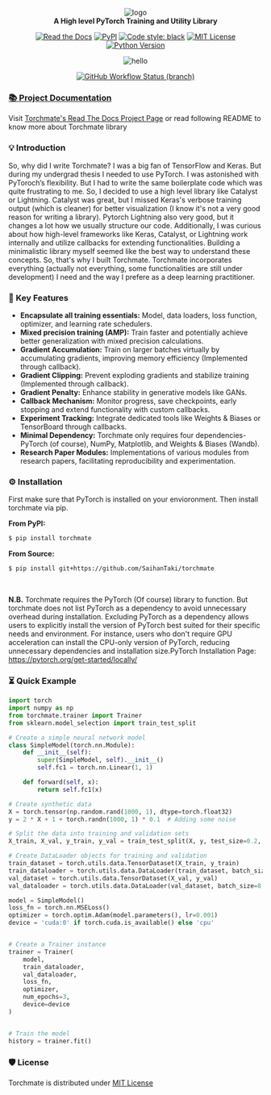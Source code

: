 <div align="center">
 
![logo](https://i.ibb.co/tzsKgkR/Torchmate-logo-v1.png)  
**A High level PyTorch Training and Utility Library**

[![Read the Docs](https://img.shields.io/readthedocs/torchmate?style=flat&logo=readthedocs&logoColor=orange&color=blue)](https://torchmate.readthedocs.io/en/latest/)
[![PyPI](https://img.shields.io/pypi/v/torchmate?style=flat)](https://pypi.org/project/torchmate/)
[![Code style: black](https://img.shields.io/badge/Code%20Style-black-000000.svg)](https://github.com/psf/black)
[![MIT License](https://img.shields.io/badge/License-MIT-<COLOR>.svg?style=flat)](https://github.com/SaihanTaki/torchmate/blob/master/LICENSE.txt)
[![Python Version](https://img.shields.io/pypi/pyversions/torchmate?style=flat)](https://www.python.org/)
 
 ![hello](https://github.com/saihanbro/testactions/actions/workflows/test.yml/badge.svg)

[![GitHub Workflow Status (branch)](https://img.shields.io/github/actions/workflow/status/saihanbro/testactions/test.yml?branch=main)](https://github.com/saihanbro/testactions/actions/workflows/test.yml) 
</div>

### [📚 Project Documentation](https://torchmate.readthedocs.io/en/latest/)

Visit [Torchmate's Read The Docs Project Page](https://torchmate.readthedocs.io/en/latest/) or read following README to know more about Torchmate library


### 💡 Introduction

So, why did I write Torchmate? I was a big fan of TensorFlow and Keras. But during my undergrad thesis I needed to use PyTorch. I was astonished with PyToroch’s flexibility. But I had to write the same boilerplate code which was quite frustrating to me. So, I decided to use a high level library like Catalyst or Lightning. Catalyst was great, but I missed Keras's verbose training output (which is cleaner) for better visualization (I know it's not a very good reason for writing a library). Pytorch Lightning also very good, but it changes a lot how we usually structure our code. Additionally, I was curious about how high-level frameworks like Keras, Catalyst, or Lightning work internally and utilize callbacks for extending functionalities. Building a minimalistic library myself seemed like the best way to understand these concepts. So, that's why I built Torchmate. Torchmate incorporates everything (actually not everything, some functionalities are still under development) I need and the way I prefere as a deep learning practitioner. 


### 🔑 Key Features

- **Encapsulate all training essentials:** Model, data loaders, loss function, optimizer, and learning rate schedulers.
- **Mixed precision training (AMP):** Train faster and potentially achieve better generalization with mixed precision calculations.
- **Gradient Accumulation:** Train on larger batches virtually by accumulating gradients, improving memory efficiency (Implemented through callback).
- **Gradient Clipping:** Prevent exploding gradients and stabilize training (Implemented through callback).
- **Gradient Penalty:** Enhance stability in generative models like GANs.
- **Callback Mechanism:** Monitor progress, save checkpoints, early stopping and extend functionality with custom callbacks.
- **Experiment Tracking:** Integrate dedicated tools like Weights & Biases or TensorBoard through callbacks.
- **Minimal Dependency:** Torchmate only requires four dependencies-  PyTorch (of course), NumPy, Matplotlib, and Weights & Biases (Wandb).
- **Research Paper Modules:** Implementations of various modules from research papers, facilitating reproducibility and experimentation.


### ⚙️ Installation

First make sure that PyTorch is installed on your envioronment. Then install torchmate via pip.

**From PyPI:**
```Bash
$ pip install torchmate
```
**From Source:**
```Bash
$ pip install git+https://github.com/SaihanTaki/torchmate
```

<br>

**N.B.** Torchmate requires the PyTorch (Of course) library to function. But torchmate does not list PyTorch as a dependency to avoid unnecessary overhead during installation. Excluding PyTorch as a dependency allows users to explicitly install the version of PyTorch best suited for their specific needs and environment. For instance, users who don't require GPU acceleration can install the CPU-only version of PyTorch, reducing unnecessary dependencies and installation size.PyTorch Installation Page: https://pytorch.org/get-started/locally/


### ⏳ Quick Example

```python
import torch
import numpy as np
from torchmate.trainer import Trainer
from sklearn.model_selection import train_test_split

# Create a simple neural network model
class SimpleModel(torch.nn.Module):
    def __init__(self):
        super(SimpleModel, self).__init__()
        self.fc1 = torch.nn.Linear(1, 1)

    def forward(self, x):
        return self.fc1(x) 

# Create synthetic data
X = torch.tensor(np.random.rand(1000, 1), dtype=torch.float32)
y = 2 * X + 1 + torch.randn(1000, 1) * 0.1  # Adding some noise

# Split the data into training and validation sets
X_train, X_val, y_train, y_val = train_test_split(X, y, test_size=0.2, random_state=42)

# Create DataLoader objects for training and validation
train_dataset = torch.utils.data.TensorDataset(X_train, y_train)
train_dataloader = torch.utils.data.DataLoader(train_dataset, batch_size=8, shuffle=True)
val_dataset = torch.utils.data.TensorDataset(X_val, y_val)
val_dataloader = torch.utils.data.DataLoader(val_dataset, batch_size=8, shuffle=False)

model = SimpleModel()
loss_fn = torch.nn.MSELoss()
optimizer = torch.optim.Adam(model.parameters(), lr=0.001)
device = 'cuda:0' if torch.cuda.is_available() else 'cpu'


# Create a Trainer instance
trainer = Trainer(
    model,
    train_dataloader,
    val_dataloader,
    loss_fn,
    optimizer,
    num_epochs=3,
    device=device
)


# Train the model
history = trainer.fit()

```



### 🛡️ License <a name="license"></a>
Torchmate is distributed under [MIT License](https://github.com/SaihanTaki/torchmate/blob/master/LICENSE.txt)